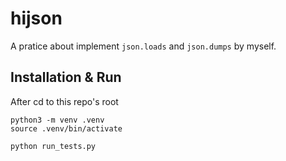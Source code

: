 # hijson
 
A pratice about implement `json.loads` and `json.dumps` by myself.

## Installation & Run

After cd to this repo's root

```
python3 -m venv .venv
source .venv/bin/activate

python run_tests.py
```
